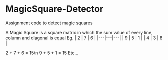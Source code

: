 # MagicSquare-Detector
Assignment code to detect magic squares

A Magic Square is a square matrix in which the sum value of every line, column and diagonal is equal
Eg.
| 2 | 7 | 6 |
|---|---|---|
| 9 | 5 | 1 |
| 4 | 3 | 8 |

2 + 7 + 6 = 15\n
9 + 5 + 1 = 15
Etc...
